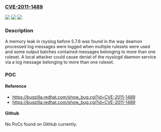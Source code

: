 ### [CVE-2011-1489](https://cve.mitre.org/cgi-bin/cvename.cgi?name=CVE-2011-1489)
![](https://img.shields.io/static/v1?label=Product&message=rsyslog&color=blue)
![](https://img.shields.io/static/v1?label=Version&message=%3D%20before%205.7.6%20&color=brighgreen)
![](https://img.shields.io/static/v1?label=Vulnerability&message=Memory%20Leak&color=brighgreen)

### Description

A memory leak in rsyslog before 5.7.6 was found in the way deamon processed log messages were logged when multiple rulesets were used and some output batches contained messages belonging to more than one ruleset. A local attacker could cause denial of the rsyslogd daemon service via a log message belonging to more than one ruleset.

### POC

#### Reference
- https://bugzilla.redhat.com/show_bug.cgi?id=CVE-2011-1489
- https://bugzilla.redhat.com/show_bug.cgi?id=CVE-2011-1489

#### Github
No PoCs found on GitHub currently.

